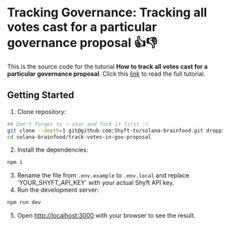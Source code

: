 # Tracking Governance: Tracking all votes cast for a particular governance proposal 👍👎
This is the source code for the tutorial **How to track all votes cast for a particular governance proposal**. Click this [link](https://medium.com/@Shyft_to/9db91a36acd) to read the full tutorial.


## Getting Started
1. Clone repository:
```bash
## Don't forget to ⭐ star and fork it first :)
git clone --depth=1 git@github.com:Shyft-to/solana-brainfood.git droppii-b2b
cd solana-brainfood/track-votes-in-gov-proposal
```
2. Install the dependencies:
```bash
npm i
```
3. Rename the file from `.env.example` to `.env.local` and replace 'YOUR_SHYFT_API_KEY' with your actual Shyft API key.
4. Run the development server:
```bash
npm run dev
```
5. Open [http://localhost:3000](http://localhost:3000) with your browser to see the result.